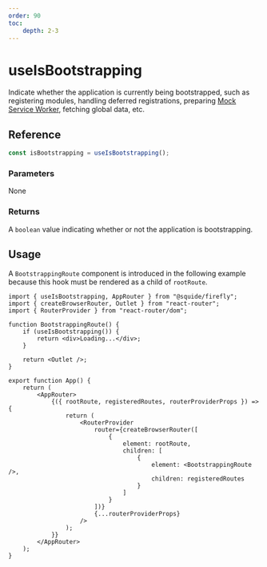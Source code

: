 ```yaml
---
order: 90
toc:
    depth: 2-3
---
```


# useIsBootstrapping

Indicate whether the application is currently being bootstrapped, such as registering modules, handling deferred registrations, preparing [Mock Service Worker](https://mswjs.io/), fetching global data, etc.

## Reference

```ts
const isBootstrapping = useIsBootstrapping();
```

### Parameters

None

### Returns

A `boolean` value indicating whether or not the application is bootstrapping.

## Usage

A `BootstrappingRoute` component is introduced in the following example because this hook must be rendered as a child of `rootRoute`.

```tsx !#6 host/src/App.tsx
import { useIsBootstrapping, AppRouter } from "@squide/firefly";
import { createBrowserRouter, Outlet } from "react-router";
import { RouterProvider } from "react-router/dom";

function BootstrappingRoute() {
    if (useIsBootstrapping()) {
        return <div>Loading...</div>;
    }

    return <Outlet />;
}

export function App() {
    return (
        <AppRouter>
            {({ rootRoute, registeredRoutes, routerProviderProps }) => {
                return (
                    <RouterProvider
                        router={createBrowserRouter([
                            {
                                element: rootRoute,
                                children: [
                                    {
                                        element: <BootstrappingRoute />,
                                        children: registeredRoutes
                                    }
                                ]
                            }
                        ])}
                        {...routerProviderProps}
                    />
                );
            }}
        </AppRouter>
    );
}
```
